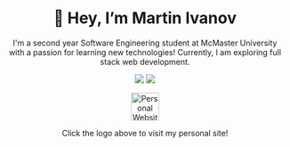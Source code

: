 <div align = center>
<h1>👋 Hey, I’m Martin Ivanov</h1>

<p>I'm a second year Software Engineering student at McMaster University with a passion for learning new technologies! Currently, I am exploring full stack web development.</p>

<p>
<img src="https://github-readme-stats.vercel.app/api?username=martinivnv&show_icons=true&theme=tokyonight&count_private=true&hide=issues&include_all_commits=true"/>
<img src="https://github-readme-stats.vercel.app/api/top-langs/?username=martinivnv&theme=tokyonight&layout=compact&langs_count=6&hide=pug"/>
</p>

<div>
  <a href="https://www.martinivnv.me/">
<img height = 50em width = auto src="https://github.com/martinivnv/martinivnv/blob/main/icons/personal-logo.png" alt="Personal Website">
</a>
  <p>Click the logo above to visit my personal site!</p>
</div>

</div>
<!---
martinivnv/martinivnv is a ✨ special ✨ repository because its `README.md` (this file) appears on your GitHub profile.
You can click the Preview link to take a look at your changes.
--->
